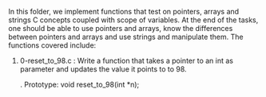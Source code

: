 In this folder, we implement functions that test on pointers, arrays and strings C concepts coupled with
scope of variables.
At the end of the tasks, one should be able to use pointers and arrays, know the differences between pointers and arrays and use strings and manipulate them.
The functions covered include:

1. 0-reset_to_98.c : Write a function that takes a pointer to an int as parameter and updates the value it points to to 98.

	. Prototype: void reset_to_98(int *n);

